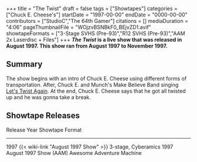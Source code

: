 +++
title = "The Twist"
draft = false
tags = ["Showtapes"]
categories = ["Chuck E. Cheese's"]
startDate = "1997-00-00"
endDate = "0000-00-00"
contributors = ["StudioC","The 64th Gamer"]
citations = []
mediaDuration = "4:06"
pageThumbnailFile = "WOjzvBSNBkF0_BEjvZD1.avif"
showtapeFormats = ["3-Stage SVHS (Pre-93)","R12 SVHS (Pre-93)","AAM 2x Laserdisc + Files"]
+++
***The Twist* is a live show that was released in August 1997.
This show ran from August 1997 to November 1997.**

## Summary

The show begins with an intro of Chuck E. Cheese using different forms of transportation. After, Chuck E. and Munch's Make Believe Band singing [Let's Twist Again](https://en.wikipedia.org/wiki/Lets_Twist_Again). At the end, Chuck E. Cheese says that he got all twisted up and he was gonna take a break.

## Showtape Releases

  Release Year   Showtape                                   Format
  -------------- ------------------------------------------ ---------------------------
  1997           {{< wiki-link "August 1997 Show" >}}   3-stage, Cyberamics
  1997           August 1997 Show (AAM)                     Awesome Adventure Machine
